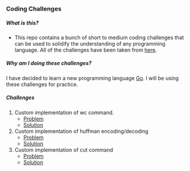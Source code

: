 ### Coding Challenges

##### What is this?

- This repo contains a bunch of short to medium coding challenges that can be used to solidify the understanding of any programming language. All of the challenges have been taken from [here](https://codingchallenges.substack.com/).

##### Why am I doing these challenges?

I have decided to learn a new programming language [Go](https://go.dev/). I will be using these challenges for practice.

##### Challenges

1. Custom implementation of wc command.
   - [Problem](https://codingchallenges.substack.com/p/coding-challenge-1)
   - [Solution](./wc/)
2. Custom implementation of huffman encoding/decoding
   - [Problem](https://codingchallenges.substack.com/p/coding-challenge-3)
   - [Solution](./compressor/)
3. Custom implementation of cut command
   - [Problem](https://codingchallenges.substack.com/p/coding-challenge-4)
   - [Solution](./ncut/)
